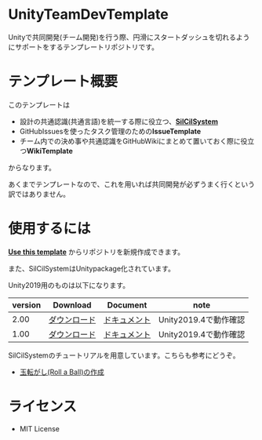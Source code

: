 # UnityTeamDevTemplate
Unityで共同開発(チーム開発)を行う際、円滑にスタートダッシュを切れるようにサポートをするテンプレートリポジトリです。

# テンプレート概要

このテンプレートは

- 設計の共通認識(共通言語)を統一する際に役立つ、[**SilCilSystem**](https://teamaojilu.github.io/UnityTeamDevTemplate/)
- GitHubIssuesを使ったタスク管理のための**IssueTemplate**
- チーム内での決め事や共通認識をGitHubWikiにまとめて置いておく際に役立つ**WikiTemplate**

からなります。

あくまでテンプレートなので、これを用いれば共同開発が必ずうまく行くという訳ではありません。

# 使用するには
[**Use this template**](https://github.com/kugimasa/UnityTeamDevTemplate/generate) からリポジトリを新規作成できます。

また、SilCilSystemはUnitypackage化されています。

Unity2019用のものは以下になります。

|version|Download|Document|note|
|-|-|-|-|
|2.00|[ダウンロード][release:ver200]|[ドキュメント][page:ver200]|Unity2019.4で動作確認|
|1.00|[ダウンロード][release:ver100]|[ドキュメント][page:ver100]|Unity2019.4で動作確認|

SilCilSystemのチュートリアルを用意しています。こちらも参考にどうぞ。

- [玉転がし(Roll a Ball)の作成][page:TutorialRollBall]

<!--- 参照 --->

[release:ver100]: https://github.com/TeamAojilu/UnityTeamDevTemplate/releases/download/v1.0/SilCilSystem_unity2019_ver100.unitypackage
[page:ver100]: https://teamaojilu.github.io/UnityTeamDevTemplate/ver100/

[release:ver200]: https://github.com/TeamAojilu/UnityTeamDevTemplate/releases/download/v2.0/SilCilSystem_ver2.0.0.unitypackage
[page:ver200]: https://teamaojilu.github.io/UnityTeamDevTemplate/ver200/

[page:TutorialRollBall]: https://hu-gsd.com/lecture/silcilsystem_roll-a-ball/

# ライセンス

- MIT License
